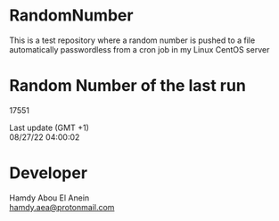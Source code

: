 # RandomNumber    
This is a test repository where a random number is pushed to a file automatically passwordless from a cron job in my Linux CentOS server    
# Random Number of the last run   
17551
      
Last update (GMT +1)    
08/27/22 04:00:02
# Developer    
Hamdy Abou El Anein   
hamdy.aea@protonmail.com
